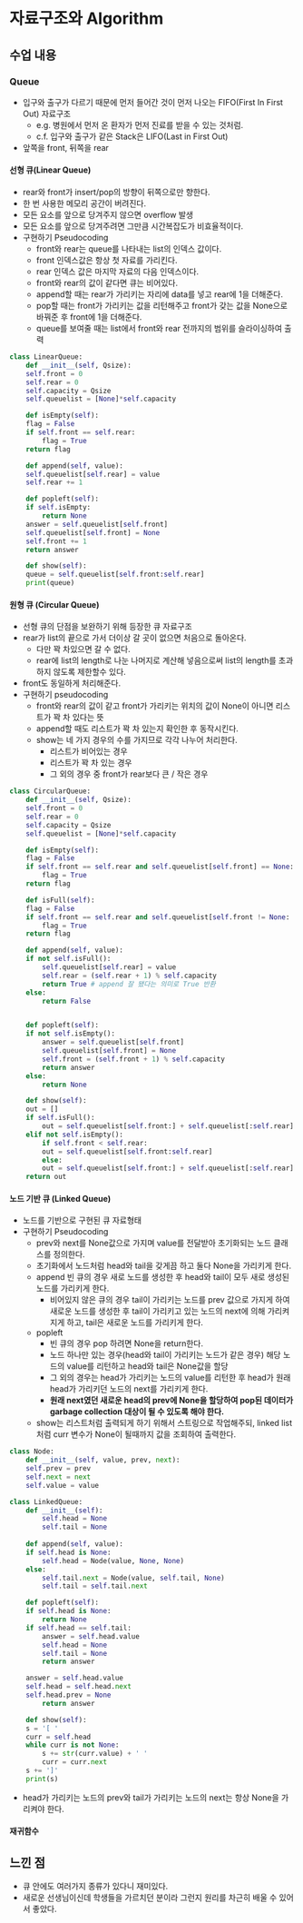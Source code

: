 # 자료구조와 Algorithm

## 수업 내용
### Queue
- 입구와 출구가 다르기 때문에 먼저 들어간 것이 먼저 나오는 FIFO(First In First Out) 자료구조
  - e.g. 병원에서 먼저 온 환자가 먼저 진료를 받을 수 있는 것처럼.
  - c.f. 입구와 출구가 같은 Stack은 LIFO(Last in First Out)
- 앞쪽을 front, 뒤쪽을 rear

#### 선형 큐(Linear Queue)
- rear와 front가 insert/pop의 방향이 뒤쪽으로만 향한다.
- 한 번 사용한 메모리 공간이 버려진다.
- 모든 요소를 앞으로 당겨주지 않으면 overflow 발생
- 모든 요소를 앞으로 당겨주려면 그만큼 시간복잡도가 비효율적이다.
- 구현하기 Pseudocoding
  - front와 rear는 queue를 나타내는 list의 인덱스 값이다.
  - front 인덱스값은 항상 첫 자료를 가리킨다.
  - rear 인덱스 값은 마지막 자료의 다음 인덱스이다.
  - front와 rear의 값이 같다면 큐는 비어있다.
  - append할 때는 rear가 가리키는 자리에 data를 넣고 rear에 1을 더해준다.
  - pop할 때는 front가 가리키는 값을 리턴해주고 front가 갖는 값을 None으로 바꿔준 후 front에 1을 더해준다.
  - queue를 보여줄 때는 list에서 front와 rear 전까지의 범위를 슬라이싱하여 출력

```python
class LinearQueue:
    def __init__(self, Qsize):
	self.front = 0
	self.rear = 0
	self.capacity = Qsize
	self.queuelist = [None]*self.capacity

    def isEmpty(self):
	flag = False
	if self.front == self.rear:
	    flag = True
	return flag

    def append(self, value):
	self.queuelist[self.rear] = value
	self.rear += 1

    def popleft(self):
	if self.isEmpty:
	    return None
	answer = self.queuelist[self.front]
	self.queuelist[self.front] = None
	self.front += 1
	return answer

    def show(self):
	queue = self.queuelist[self.front:self.rear]
	print(queue)
```

#### 원형 큐 (Circular Queue)
- 선형 큐의 단점을 보완하기 위해 등장한 큐 자료구조
- rear가 list의 끝으로 가서 더이상 갈 곳이 없으면 처음으로 돌아온다.
  - 다만 꽉 차있으면 갈 수 없다.
  - rear에 list의 length로 나눈 나머지로 계산해 넣음으로써 list의 length를 초과하지 않도록 제한할수 있다.
- front도 동일하게 처리해준다.
- 구현하기 pseudocoding
  - front와 rear의 값이 같고 front가 가리키는 위치의 값이 None이 아니면 리스트가 꽉 차 있다는 뜻
  - append할 때도 리스트가 꽉 차 있는지 확인한 후 동작시킨다.
  - show는 네 가지 경우의 수를 가지므로 각각 나누어 처리한다.
    - 리스트가 비어있는 경우
    - 리스트가 꽉 차 있는 경우
    - 그 외의 경우 중 front가 rear보다 큰 / 작은 경우

```python
class CircularQueue:
    def __init__(self, Qsize):
	self.front = 0
	self.rear = 0
	self.capacity = Qsize
	self.queuelist = [None]*self.capacity

    def isEmpty(self):
	flag = False
	if self.front == self.rear and self.queuelist[self.front] == None:
	    flag = True
	return flag

    def isFull(self):
	flag = False
	if self.front == self.rear and self.queuelist[self.front != None:
	    flag = True
	return flag

    def append(self, value):
	if not self.isFull():
	    self.queuelist[self.rear] = value
	    self.rear = (self.rear + 1) % self.capacity
	    return True # append 잘 됐다는 의미로 True 반환
	else:
	    return False


    def popleft(self):
	if not self.isEmpty():
	    answer = self.queuelist[self.front]
	    self.queuelist[self.front] = None
	    self.front = (self.front + 1) % self.capacity
	    return answer
	else:
	    return None

    def show(self):
	out = []
	if self.isFull():
	    out = self.queuelist[self.front:] + self.queuelist[:self.rear]
	elif not self.isEmpty():
	    if self.front < self.rear:
		out = self.queuelist[self.front:self.rear]
	    else:
		out = self.queuelist[self.front:] + self.queuelist[:self.rear]
	return out
```

#### 노드 기반 큐 (Linked Queue)
- 노드를 기반으로 구현된 큐 자료형태
- 구현하기 Pseudocoding
  - prev와 next를 None값으로 가지며 value를 전달받아 초기화되는 노드 클래스를 정의한다.
  - 초기화에서 노드처럼 head와 tail을 갖게끔 하고 둘다 None을 가리키게 한다.
  - append
    빈 큐의 경우 새로 노드를 생성한 후 head와 tail이 모두 새로 생성된 노드를 가리키게 한다.
    - 비어있지 않은 큐의 경우 tail이 가리키는 노드를 prev 값으로 가지게 하여 새로운 노드를 생성한 후 tail이 가리키고 있는 노드의 next에 의해 가리켜지게 하고, tail은 새로운 노드를 가리키게 한다.
  - popleft
    - 빈 큐의 경우 pop 하려면 None을 return한다.
    - 노드 하나만 있는 경우(head와 tail이 가리키는 노드가 같은 경우) 해당 노드의 value를 리턴하고 head와 tail은 None값을 할당
    - 그 외의 경우는 head가 가리키는 노드의 value를 리턴한 후 head가 원래 head가 가리키던 노드의 next를 가리키게 한다.
    - **원래 next였던 새로운 head의 prev에 None을 할당하여 pop된 데이터가 garbage collection 대상이 될 수 있도록 해야 한다.**
  - show는 리스트처럼 출력되게 하기 위해서 스트링으로 작업해주되, linked list처럼 curr 변수가 None이 될때까지 값을 조회하여 출력한다.

```python
class Node:
    def __init__(self, value, prev, next):
	self.prev = prev
	self.next = next
	self.value = value

class LinkedQueue:
    def __init__(self):
        self.head = None
        self.tail = None
    
    def append(self, value):
	if self.head is None:
	    self.head = Node(value, None, None)
	else:
	    self.tail.next = Node(value, self.tail, None)
	    self.tail = self.tail.next

    def popleft(self):
	if self.head is None:
	    return None
	if self.head == self.tail:
	    answer = self.head.value
	    self.head = None
	    self.tail = None
	    return answer

	answer = self.head.value
	self.head = self.head.next
	self.head.prev = None
	    return answer

    def show(self):
	s = '[ '
	curr = self.head
	while curr is not None:
	    s += str(curr.value) + ' '
	    curr = curr.next
	s += ']'
	print(s)
```
- head가 가리키는 노드의 prev와 tail가 가리키는 노드의 next는 항상 None을 가리켜야 한다.

#### 재귀함수


## 느낀 점
- 큐 안에도 여러가지 종류가 있다니 재미있다.
- 새로운 선생님이신데 학생들을 가르치던 분이라 그런지 원리를 차근히 배울 수 있어서 좋았다.
